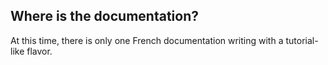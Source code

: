 Where is the documentation?
---------------------------

At this time, there is only one French documentation writing with a tutorial-like flavor.

